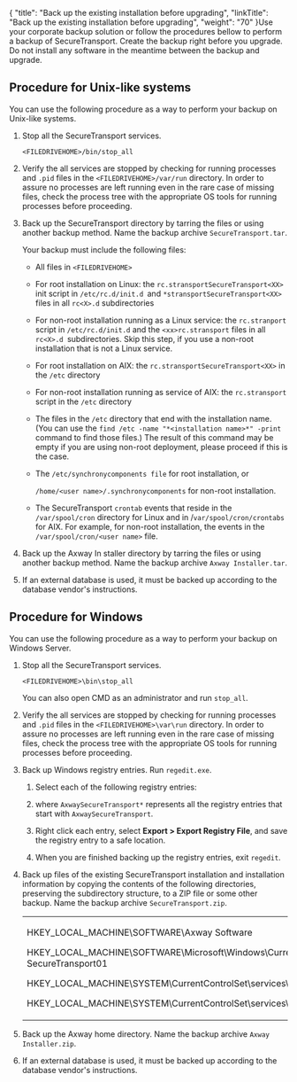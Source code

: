 {
    "title": "Back up the existing installation before upgrading",
    "linkTitle": "Back up the existing installation before upgrading",
    "weight": "70"
}Use your corporate backup solution or follow the procedures bellow to perform a backup of SecureTransport. Create the backup right before you upgrade. Do not install any software in the meantime between the backup and upgrade.

## Procedure for Unix-like systems

You can use the following procedure as a way to perform your backup on Unix-like systems.

1.  Stop all the SecureTransport services.  
    `<FILEDRIVEHOME>/bin/stop_all`
2.  Verify the all services are stopped by checking for running processes and `.pid` files in the `<FILEDRIVEHOME>/var/run` directory. In order to assure no processes are left running even in the rare case of missing files, check the process tree with the appropriate OS tools for running processes before proceeding.
3.  Back up the SecureTransport directory by tarring the files or using another backup method. Name the backup archive `SecureTransport.tar`.  
    Your backup must include the following files:
    -   All files in `<FILEDRIVEHOME>`
    -   For root installation on Linux: the `rc.stransportSecureTransport<XX>` init script in `/etc/rc.d/init.d `and `*stransportSecureTransport<XX>` files in all `rc<X>.d` subdirectories
    -   For non-root installation running as a Linux service: the `rc.stranport` script in `/etc/rc.d/init.d` and the `<xx>rc.stransport` files in all `rc<X>.d `subdirectories. Skip this step, if you use a non-root installation that is not a Linux service.
    -   For root installation on AIX: the `rc.stransportSecureTransport<XX>` in the `/etc` directory
    -   For non-root installation running as service of AIX: the `rc.stransport` script in the `/etc` directory
    -   The files in the `/etc` directory that end with the installation name. (You can use the `find /etc -name "*<installation name>*" -print` command to find those files.) The result of this command may be empty if you are using non-root deployment, please proceed if this is the case.
    -   The `/etc/synchronycomponents file` for root installation, or  
        `/home/<user name>/.synchronycomponents` for non-root installation.
    -   The SecureTransport `crontab` events that reside in the `/var/spool/cron` directory for Linux and in /`var/spool/cron/crontabs` for AIX. For example, for non-root installation, the events in the `/var/spool/cron/<user name>` file.
4.  Back up the Axway In staller directory by tarring the files or using another backup method. Name the backup archive `Axway Installer.tar`.
5.  If an external database is used, it must be backed up according to the database vendor's instructions.

## Procedure for Windows

You can use the following procedure as a way to perform your backup on Windows Server.

1.  Stop all the SecureTransport services.  
    `<FILEDRIVEHOME>\bin\stop_all`
      
    You can also open CMD as an administrator and run `stop_all`.

2.  Verify the all services are stopped by checking for running processes and `.pid` files in the `<FILEDRIVEHOME>\var\run` directory. In order to assure no processes are left running even in the rare case of missing files, check the process tree with the appropriate OS tools for running processes before proceeding.

3.  Back up Windows registry entries. Run `regedit.exe`.
    1.  Select each of the following registry entries:
    2.  where `AxwaySecureTransport*` represents all the registry entries that start with `AxwaySecureTransport`.
    3.  Right click each entry, select **Export > Export Registry File**, and save the registry entry to a safe location.
    4.  When you are finished backing up the registry entries, exit `regedit`.

4.  Back up files of the existing SecureTransport installation and installation information by copying the contents of the following directories, preserving the subdirectory structure, to a ZIP file or some other backup. Name the backup archive `SecureTransport.zip`.  
    

    <table cellspacing="0">   <col/>   <tbody>      <tr>         <td>            <p>HKEY_LOCAL_MACHINE\SOFTWARE\Axway Software</p>            <p>
									HKEY_LOCAL_MACHINE\SOFTWARE\Microsoft\Windows\CurrentVersion\Uninstall\Axway_Installer_4.8.0 SecureTransport01
						</p>            <p>HKEY_LOCAL_MACHINE\SYSTEM\CurrentControlSet\services\cygwin_cron
									</p>            <p>HKEY_LOCAL_MACHINE\SYSTEM\CurrentControlSet\services\AxwaySecureTransport*</p>         </td>      </tr>   </tbody></table>

5.  Back up the Axway home directory. Name the backup archive `Axway Installer.zip`.

6.  If an external database is used, it must be backed up according to the database vendor's instructions.
